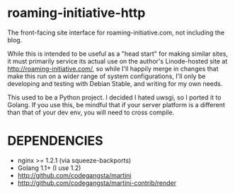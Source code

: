 roaming-initiative-http
=======================

The front-facing site interface for roaming-initiative.com, not including the blog.

While this is intended to be useful as a "head start" for making similar sites,
it must primarily service its actual use on the author's Linode-hosted site at
http://roaming-initiative.com/, so while I'll happily merge in changes that
make this run on a wider range of system configurations, I'll only be developing
and testing with Debian Stable, and writing for my own needs.

This used to be a Python project. I decided I hated uwsgi, so I ported
it to Golang. If you use this, be mindful that if your server platform
is a different than that of your dev env, you will need to cross
compile.

DEPENDENCIES
============

 * nginx >= 1.2.1 (via squeeze-backports)
 * Golang 1.1+ (I use 1.2)
 * http://github.com/codegangsta/martini
 * http://github.com/codegangsta/martini-contrib/render
